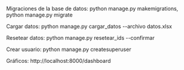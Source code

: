 Migraciones de la base de datos: python manage.py makemigrations, python manage.py migrate

Cargar datos: python manage.py cargar_datos --archivo datos.xlsx

Resetear datos: python manage.py resetear_ids --confirmar

Crear usuario: python manage.py createsuperuser

Gráficos: http://localhost:8000/dashboard
